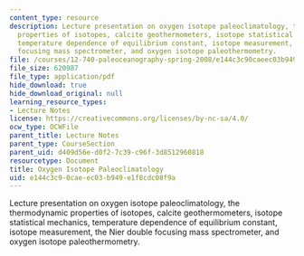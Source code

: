 ```yaml
---
content_type: resource
description: Lecture presentation on oxygen isotope paleoclimatology, the thermodynamic
  properties of isotopes, calcite geothermometers, isotope statistical mechanics,
  temperature dependence of equilibrium constant, isotope measurement, the Nier double
  focusing mass spectrometer, and oxygen isotope paleothermometry.
file: /courses/12-740-paleoceanography-spring-2008/e144c3c90caeec03b949e1f8cdc08f9a_lec02_slide.pdf
file_size: 620987
file_type: application/pdf
hide_download: true
hide_download_original: null
learning_resource_types:
- Lecture Notes
license: https://creativecommons.org/licenses/by-nc-sa/4.0/
ocw_type: OCWFile
parent_title: Lecture Notes
parent_type: CourseSection
parent_uid: d409d56e-d0f2-7c39-c96f-3d8512960818
resourcetype: Document
title: Oxygen Isotope Paleoclimatology
uid: e144c3c9-0cae-ec03-b949-e1f8cdc08f9a
---
```

Lecture presentation on oxygen isotope paleoclimatology, the thermodynamic properties of isotopes, calcite geothermometers, isotope statistical mechanics, temperature dependence of equilibrium constant, isotope measurement, the Nier double focusing mass spectrometer, and oxygen isotope paleothermometry.